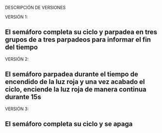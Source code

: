 DESCRIPCIÓN DE VERSIONES 

VERSIÓN 1: 

El semáforo completa su ciclo y parpadea en tres grupos de a tres
parpadeos para informar el fin del tiempo
--
VERSIÓN 2: 

El semáforo parpadea durante el tiempo de encendido de la luz roja
y una vez acabado el ciclo, enciende la luz roja de manera continua durante 15s 
--
VERSIÓN 3: 

El semáforo completa su ciclo y se apaga 
--
